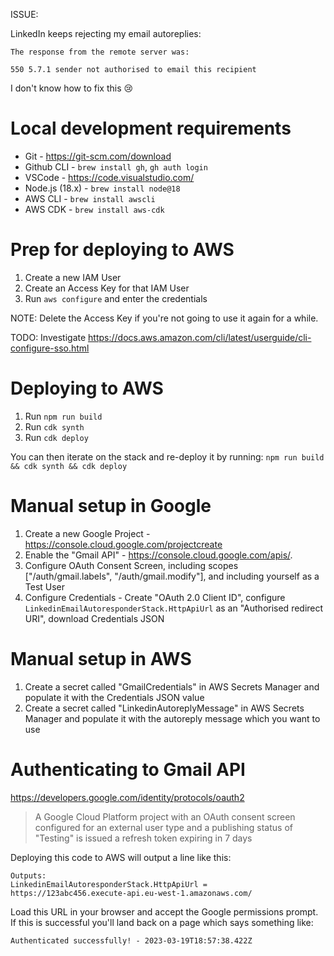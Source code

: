 ISSUE:

LinkedIn keeps rejecting my email autoreplies:

```
The response from the remote server was:

550 5.7.1 sender not authorised to email this recipient
```

I don't know how to fix this 😢

# Local development requirements

- Git - https://git-scm.com/download
- Github CLI - `brew install gh`, `gh auth login`
- VSCode - https://code.visualstudio.com/
- Node.js (18.x) - `brew install node@18`
- AWS CLI - `brew install awscli`
- AWS CDK - `brew install aws-cdk`

# Prep for deploying to AWS

1. Create a new IAM User
2. Create an Access Key for that IAM User
3. Run `aws configure` and enter the credentials

NOTE: Delete the Access Key if you're not going to use it again for a while.

TODO: Investigate https://docs.aws.amazon.com/cli/latest/userguide/cli-configure-sso.html

# Deploying to AWS

1. Run `npm run build`
2. Run `cdk synth`
3. Run `cdk deploy`

You can then iterate on the stack and re-deploy it by running:
`npm run build && cdk synth && cdk deploy`

# Manual setup in Google

1. Create a new Google Project - https://console.cloud.google.com/projectcreate
2. Enable the "Gmail API" - https://console.cloud.google.com/apis/.
3. Configure OAuth Consent Screen, including scopes ["/auth/gmail.labels", "/auth/gmail.modify"], and including yourself as a Test User
4. Configure Credentials - Create "OAuth 2.0 Client ID", configure `LinkedinEmailAutoresponderStack.HttpApiUrl` as an "Authorised redirect URI", download Credentials JSON

# Manual setup in AWS

1. Create a secret called "GmailCredentials" in AWS Secrets Manager and populate it with the Credentials JSON value
2. Create a secret called "LinkedinAutoreplyMessage" in AWS Secrets Manager and populate it with the autoreply message which you want to use

# Authenticating to Gmail API

https://developers.google.com/identity/protocols/oauth2

> A Google Cloud Platform project with an OAuth consent screen configured for an external user type and a publishing status of "Testing" is issued a refresh token expiring in 7 days

Deploying this code to AWS will output a line like this:

```
Outputs:
LinkedinEmailAutoresponderStack.HttpApiUrl = https://123abc456.execute-api.eu-west-1.amazonaws.com/
```

Load this URL in your browser and accept the Google permissions prompt. If this is successful you'll land back on a page which says something like:

```
Authenticated successfully! - 2023-03-19T18:57:38.422Z
```
